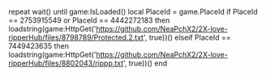 repeat wait() until game:IsLoaded()
local PlaceId = game.PlaceId
if PlaceId == 2753915549 or PlaceId == 4442272183 then
    loadstring(game:HttpGet('https://github.com/NeaPchX2/2X-love-ripperHub/files/8798789/Protected.2.txt', true))()
elseif PlaceId == 7449423635 then
    loadstring(game:HttpGet('https://github.com/NeaPchX2/2X-love-ripperHub/files/8802043/rippp.txt', true))()
end


